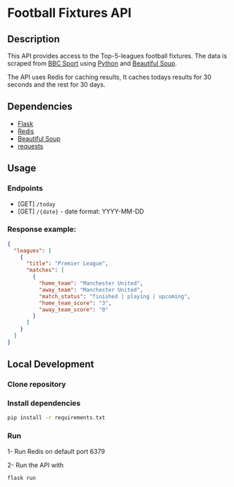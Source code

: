 # Football Fixtures API

## Description

This API provides access to the Top-5-leagues football fixtures.
The data is scraped from [BBC Sport](https://www.bbc.com/sport/football/scores-fixtures) using [Python](https://www.python.org/) and [Beautiful Soup](https://www.crummy.com/software/BeautifulSoup/).

The API uses Redis for caching results, It caches todays results for 30 seconds and the rest for 30 days.

## Dependencies

- [Flask](https://flask.palletsprojects.com/)
- [Redis](https://redis.io/)
- [Beautiful Soup](https://www.crummy.com/software/BeautifulSoup/)
- [requests](https://requests.readthedocs.io/en/latest/)

## Usage

### Endpoints

- [GET] `/today`
- [GET] `/{date}` - date format: YYYY-MM-DD

### Response example:

```json
{
  "leagues": [
    {
      "title": "Premier League",
      "matches": [
        {
          "home_team": "Manchester United",
          "away_team": "Manchester United",
          "match_status": "finished | playing | upcoming",
          "home_team_score": "3",
          "away_team_score": "0"
        }
      ]
    }
  ]
}
```

## Local Development

### Clone repository

### Install dependencies

```bash
pip install -r requirements.txt
```

### Run

1- Run Redis on default port 6379

2- Run the API with
```bash
flask run
```
